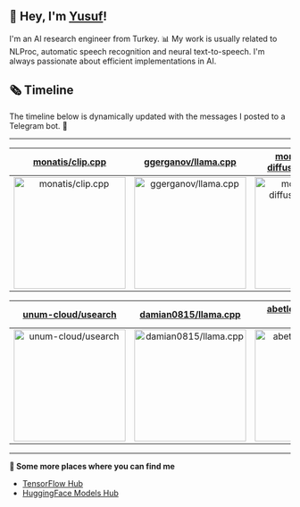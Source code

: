 ## 👋 Hey, I'm [Yusuf](https://www.linkedin.com/in/yusufsarigoz)!

I'm an AI research engineer from Turkey. 📊 My work is usually related to NLProc, automatic speech recognition and neural text-to-speech. I'm always passionate about efficient implementations in AI.
## 🗞️ Timeline
The timeline below is dynamically updated with the messages I posted to a Telegram bot. 🤖

---

| [monatis/clip.cpp](https://github.com/monatis/clip.cpp) | [ggerganov/llama.cpp](https://github.com/ggerganov/llama.cpp) | [monatis/stable-diffusion-tf-docker](https://github.com/monatis/stable-diffusion-tf-docker) |
| :-: | :-: | :-: |
| <a href="https://github.com/monatis/clip.cpp"><img src="https://github.com/monatis/monatis/raw/main/DISPLAY.jpg" alt="monatis/clip.cpp" title="monatis/clip.cpp" width="200" height="200"></a> | <a href="https://github.com/ggerganov/llama.cpp"><img src="https://github.com/monatis/monatis/raw/main/DISPLAY.jpg" alt="ggerganov/llama.cpp" title="ggerganov/llama.cpp" width="200" height="200"></a> | <a href="https://github.com/monatis/stable-diffusion-tf-docker"><img src="https://github.com/monatis/monatis/raw/main/DISPLAY.jpg" alt="monatis/stable-diffusion-tf-docker" title="monatis/stable-diffusion-tf-docker" width="200" height="200"></a> |

| [unum-cloud/usearch](https://github.com/unum-cloud/usearch) | [damian0815/llama.cpp](https://github.com/damian0815/llama.cpp) | [abetlen/llama-cpp-python](https://github.com/abetlen/llama-cpp-python) |
| :-: | :-: | :-: |
| <a href="https://github.com/unum-cloud/usearch"><img src="https://github.com/monatis/monatis/raw/main/DISPLAY.jpg" alt="unum-cloud/usearch" title="unum-cloud/usearch" width="200" height="200"></a> | <a href="https://github.com/damian0815/llama.cpp"><img src="https://github.com/monatis/monatis/raw/main/DISPLAY.jpg" alt="damian0815/llama.cpp" title="damian0815/llama.cpp" width="200" height="200"></a> | <a href="https://github.com/abetlen/llama-cpp-python"><img src="https://github.com/monatis/monatis/raw/main/DISPLAY.jpg" alt="abetlen/llama-cpp-python" title="abetlen/llama-cpp-python" width="200" height="200"></a> |



---

**🤙 Some more places where you can find me**
- [TensorFlow Hub](https://tfhub.dev/monatis)
- [HuggingFace Models Hub](https://huggingface.co/mys)
